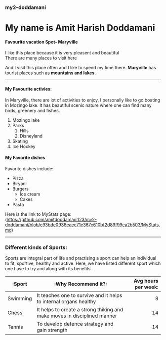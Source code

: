 ### my2-doddamani

# My name is Amit Harish Doddamani

#### Favourite vacation Spot- Maryville   

I like this place because it is very pleasent and beautiful <br>
There are many places to visit here 

And I visit this place often and I like to spend my time there.
**Maryville** has tourist places such as **mountains and lakes.**

---

#### My Favourite activies: ####
In Maryville, there are lot of activities to enjoy, I personally like to go boating in Mozingo lake. It has beautiful scenic nature where one can find many birds, greenery and fishes.

1. Mozingo lake
2. Parks
    1. Hills
    6. Disneyland
1. Skating 
2. Ice Hockey

#### My Favorite dishes ####
Favorite dishes include:
* Pizza
* Biryani
* Burgers
    * Ice cream
    * Cakes
* Pasta

Here is the link to MyStats page:(https://github.com/amitdoddamani123/my2-doddamani/blob/e93bde0936eaec71e367c610bf2d89f99ea2b503/MyStats.md)

---

### Different kinds of Sports: ###
Sports are integral part of life and practising a sport can help an individual to fit, sportive, healthy and active. Here, we have listed different sport which one have to try and along with its benefits.

| :Sport | :Why Recommend it?: | Avg hours per week: |
| --- | --- | ---: |
| Swimming | It teaches one to survive and it helps to internal organs healthy | 8|
| Chess | It helps to create a strong thiking and make moves in disciplined manner | 14 |
| Tennis | To develop defence strategy and gain strength | 14 |